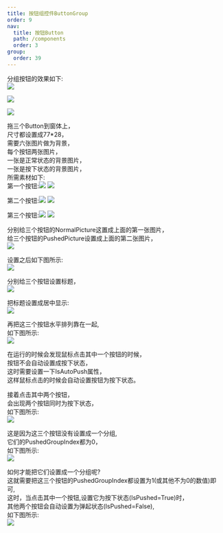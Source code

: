 ```yaml
---
title: 按钮组控件ButtonGroup
order: 9
nav:
  title: 按钮Button
  path: /components
  order: 3
group:
  order: 39
---
```


分组按钮的效果如下:  
![](http://www.orangeui.cn/orangeuiblog/OrangeUI/2.3.OrangeUI%E6%8E%A7%E4%BB%B6%E4%BD%BF%E7%94%A8%E8%AF%B4%E6%98%8E(%E6%8C%89%E9%92%AE%E6%8E%A7%E4%BB%B6Button)(%E7%A4%BA%E4%BE%8B3%20%E5%88%86%E7%BB%84%E6%8C%89%E9%92%AE).files/image001.png)

![](http://www.orangeui.cn/orangeuiblog/OrangeUI/2.3.OrangeUI%E6%8E%A7%E4%BB%B6%E4%BD%BF%E7%94%A8%E8%AF%B4%E6%98%8E(%E6%8C%89%E9%92%AE%E6%8E%A7%E4%BB%B6Button)(%E7%A4%BA%E4%BE%8B3%20%E5%88%86%E7%BB%84%E6%8C%89%E9%92%AE).files/image003.png)

![](http://www.orangeui.cn/orangeuiblog/OrangeUI/2.3.OrangeUI%E6%8E%A7%E4%BB%B6%E4%BD%BF%E7%94%A8%E8%AF%B4%E6%98%8E(%E6%8C%89%E9%92%AE%E6%8E%A7%E4%BB%B6Button)(%E7%A4%BA%E4%BE%8B3%20%E5%88%86%E7%BB%84%E6%8C%89%E9%92%AE).files/image005.png)


拖三个Button到窗体上，  
尺寸都设置成77*28，  
需要六张图片做为背景，  
每个按钮两张图片，  
一张是正常状态的背景图片，  
一张是按下状态的背景图片，  
所需素材如下:  
第一个按钮:![](http://www.orangeui.cn/orangeuiblog/OrangeUI/2.3.OrangeUI%E6%8E%A7%E4%BB%B6%E4%BD%BF%E7%94%A8%E8%AF%B4%E6%98%8E(%E6%8C%89%E9%92%AE%E6%8E%A7%E4%BB%B6Button)(%E7%A4%BA%E4%BE%8B3%20%E5%88%86%E7%BB%84%E6%8C%89%E9%92%AE).files/image007.png)
![](http://www.orangeui.cn/orangeuiblog/OrangeUI/2.3.OrangeUI%E6%8E%A7%E4%BB%B6%E4%BD%BF%E7%94%A8%E8%AF%B4%E6%98%8E(%E6%8C%89%E9%92%AE%E6%8E%A7%E4%BB%B6Button)(%E7%A4%BA%E4%BE%8B3%20%E5%88%86%E7%BB%84%E6%8C%89%E9%92%AE).files/image009.png)

第二个按钮:![](http://www.orangeui.cn/orangeuiblog/OrangeUI/2.3.OrangeUI%E6%8E%A7%E4%BB%B6%E4%BD%BF%E7%94%A8%E8%AF%B4%E6%98%8E(%E6%8C%89%E9%92%AE%E6%8E%A7%E4%BB%B6Button)(%E7%A4%BA%E4%BE%8B3%20%E5%88%86%E7%BB%84%E6%8C%89%E9%92%AE).files/image011.png)
![](http://www.orangeui.cn/orangeuiblog/OrangeUI/2.3.OrangeUI%E6%8E%A7%E4%BB%B6%E4%BD%BF%E7%94%A8%E8%AF%B4%E6%98%8E(%E6%8C%89%E9%92%AE%E6%8E%A7%E4%BB%B6Button)(%E7%A4%BA%E4%BE%8B3%20%E5%88%86%E7%BB%84%E6%8C%89%E9%92%AE).files/image013.png)

第三个按钮:![](http://www.orangeui.cn/orangeuiblog/OrangeUI/2.3.OrangeUI%E6%8E%A7%E4%BB%B6%E4%BD%BF%E7%94%A8%E8%AF%B4%E6%98%8E(%E6%8C%89%E9%92%AE%E6%8E%A7%E4%BB%B6Button)(%E7%A4%BA%E4%BE%8B3%20%E5%88%86%E7%BB%84%E6%8C%89%E9%92%AE).files/image015.png)
![](http://www.orangeui.cn/orangeuiblog/OrangeUI/2.3.OrangeUI%E6%8E%A7%E4%BB%B6%E4%BD%BF%E7%94%A8%E8%AF%B4%E6%98%8E(%E6%8C%89%E9%92%AE%E6%8E%A7%E4%BB%B6Button)(%E7%A4%BA%E4%BE%8B3%20%E5%88%86%E7%BB%84%E6%8C%89%E9%92%AE).files/image017.png)

分别给三个按钮的NormalPicture这置成上面的第一张图片，  
给三个按钮的PushedPicture设置成上面的第二张图片，  
![](http://www.orangeui.cn/orangeuiblog/OrangeUI/2.3.OrangeUI%E6%8E%A7%E4%BB%B6%E4%BD%BF%E7%94%A8%E8%AF%B4%E6%98%8E(%E6%8C%89%E9%92%AE%E6%8E%A7%E4%BB%B6Button)(%E7%A4%BA%E4%BE%8B3%20%E5%88%86%E7%BB%84%E6%8C%89%E9%92%AE).files/image019.png)

设置之后如下图所示:  
![](http://www.orangeui.cn/orangeuiblog/OrangeUI/2.3.OrangeUI%E6%8E%A7%E4%BB%B6%E4%BD%BF%E7%94%A8%E8%AF%B4%E6%98%8E(%E6%8C%89%E9%92%AE%E6%8E%A7%E4%BB%B6Button)(%E7%A4%BA%E4%BE%8B3%20%E5%88%86%E7%BB%84%E6%8C%89%E9%92%AE).files/image021.png)


分别给三个按钮设置标题，  
![](http://www.orangeui.cn/orangeuiblog/OrangeUI/2.3.OrangeUI%E6%8E%A7%E4%BB%B6%E4%BD%BF%E7%94%A8%E8%AF%B4%E6%98%8E(%E6%8C%89%E9%92%AE%E6%8E%A7%E4%BB%B6Button)(%E7%A4%BA%E4%BE%8B3%20%E5%88%86%E7%BB%84%E6%8C%89%E9%92%AE).files/image023.png)


把标题设置成居中显示:  
![](http://www.orangeui.cn/orangeuiblog/OrangeUI/2.3.OrangeUI%E6%8E%A7%E4%BB%B6%E4%BD%BF%E7%94%A8%E8%AF%B4%E6%98%8E(%E6%8C%89%E9%92%AE%E6%8E%A7%E4%BB%B6Button)(%E7%A4%BA%E4%BE%8B3%20%E5%88%86%E7%BB%84%E6%8C%89%E9%92%AE).files/image025.png)


再把这三个按钮水平排列靠在一起,  
如下图所示:  
![](http://www.orangeui.cn/orangeuiblog/OrangeUI/2.3.OrangeUI%E6%8E%A7%E4%BB%B6%E4%BD%BF%E7%94%A8%E8%AF%B4%E6%98%8E(%E6%8C%89%E9%92%AE%E6%8E%A7%E4%BB%B6Button)(%E7%A4%BA%E4%BE%8B3%20%E5%88%86%E7%BB%84%E6%8C%89%E9%92%AE).files/image027.png)


在运行的时候会发现鼠标点击其中一个按钮的时候，  
按钮不会自动设置成按下状态，  
这时需要设置一下IsAutoPush属性，  
这样鼠标点击的时候会自动设置按钮为按下状态。  
 
接着点击其中两个按钮，  
会出现两个按钮同时为按下状态，  
如下图所示:  
![](http://www.orangeui.cn/orangeuiblog/OrangeUI/2.3.OrangeUI%E6%8E%A7%E4%BB%B6%E4%BD%BF%E7%94%A8%E8%AF%B4%E6%98%8E(%E6%8C%89%E9%92%AE%E6%8E%A7%E4%BB%B6Button)(%E7%A4%BA%E4%BE%8B3%20%E5%88%86%E7%BB%84%E6%8C%89%E9%92%AE).files/image029.png)


这是因为这三个按钮没有设置成一个分组,  
它们的PushedGroupIndex都为0，  
如下图所示:  
![](http://www.orangeui.cn/orangeuiblog/OrangeUI/2.3.OrangeUI%E6%8E%A7%E4%BB%B6%E4%BD%BF%E7%94%A8%E8%AF%B4%E6%98%8E(%E6%8C%89%E9%92%AE%E6%8E%A7%E4%BB%B6Button)(%E7%A4%BA%E4%BE%8B3%20%E5%88%86%E7%BB%84%E6%8C%89%E9%92%AE).files/image031.png)


如何才能把它们设置成一个分组呢?  
这就需要把这三个按钮的PushedGroupIndex都设置为1(或其他不为0的数值)即可,  
这时，当点击其中一个按钮,设置它为按下状态(IsPushed=True)时，  
其他两个按钮会自动设置为弹起状态(IsPushed=False),   
如下图所示:  
![](http://www.orangeui.cn/orangeuiblog/OrangeUI/2.3.OrangeUI%E6%8E%A7%E4%BB%B6%E4%BD%BF%E7%94%A8%E8%AF%B4%E6%98%8E(%E6%8C%89%E9%92%AE%E6%8E%A7%E4%BB%B6Button)(%E7%A4%BA%E4%BE%8B3%20%E5%88%86%E7%BB%84%E6%8C%89%E9%92%AE).files/image033.png)



 


